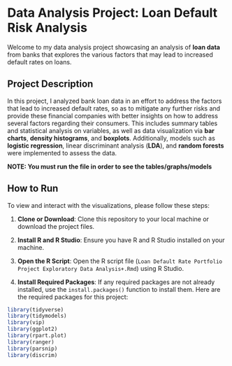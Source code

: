 # Data Analysis Project: Loan Default Risk Analysis

Welcome to my data analysis project showcasing an analysis of **loan data** from banks that explores the various factors that may lead to increased default rates on loans.

## Project Description
In this project, I analyzed bank loan data in an effort to address the factors that lead to increased default rates, so as to mitigate any further risks and provide these financial companies with better insights on how to address several factors regarding their consumers. This includes summary tables and statistical analysis on variables, as well as data visualization via **bar charts**, **density histograms**, and **boxplots**. Additionally, models such as **logistic regression**, linear discriminant analysis (**LDA**), and **random forests** were implemented to assess the data.

**NOTE: You must run the file in order to see the tables/graphs/models**

## How to Run
To view and interact with the visualizations, please follow these steps:

1. **Clone or Download**: Clone this repository to your local machine or download the project files.

2. **Install R and R Studio**: Ensure you have R and R Studio installed on your machine.

3. **Open the R Script**: Open the R script file (`Loan Default Rate Portfolio Project Exploratory Data Analysis+.Rmd`) using R Studio.

4. **Install Required Packages**: If any required packages are not already installed, use the `install.packages()` function to install them. Here are the required packages for this project:

```R
library(tidyverse)
library(tidymodels)
library(vip)
library(ggplot2)
library(rpart.plot)
library(ranger)
library(parsnip)
library(discrim)
